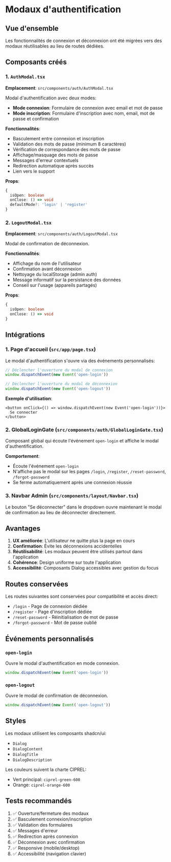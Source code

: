 # Modaux d'authentification

## Vue d'ensemble

Les fonctionnalités de connexion et déconnexion ont été migrées vers des modaux réutilisables au lieu de routes dédiées.

## Composants créés

### 1. `AuthModal.tsx`
**Emplacement**: `src/components/auth/AuthModal.tsx`

Modal d'authentification avec deux modes:
- **Mode connexion**: Formulaire de connexion avec email et mot de passe
- **Mode inscription**: Formulaire d'inscription avec nom, email, mot de passe et confirmation

**Fonctionnalités**:
- Basculement entre connexion et inscription
- Validation des mots de passe (minimum 8 caractères)
- Vérification de correspondance des mots de passe
- Affichage/masquage des mots de passe
- Messages d'erreur contextuels
- Redirection automatique après succès
- Lien vers le support

**Props**:
```typescript
{
  isOpen: boolean
  onClose: () => void
  defaultMode?: 'login' | 'register'
}
```

### 2. `LogoutModal.tsx`
**Emplacement**: `src/components/auth/LogoutModal.tsx`

Modal de confirmation de déconnexion.

**Fonctionnalités**:
- Affichage du nom de l'utilisateur
- Confirmation avant déconnexion
- Nettoyage du localStorage (admin auth)
- Message informatif sur la persistance des données
- Conseil sur l'usage (appareils partagés)

**Props**:
```typescript
{
  isOpen: boolean
  onClose: () => void
}
```

## Intégrations

### 1. Page d'accueil (`src/app/page.tsx`)

Le modal d'authentification s'ouvre via des événements personnalisés:

```typescript
// Déclencher l'ouverture du modal de connexion
window.dispatchEvent(new Event('open-login'))

// Déclencher l'ouverture du modal de déconnexion
window.dispatchEvent(new Event('open-logout'))
```

**Exemple d'utilisation**:
```tsx
<button onClick={() => window.dispatchEvent(new Event('open-login'))}>
  Se connecter
</button>
```

### 2. GlobalLoginGate (`src/components/auth/GlobalLoginGate.tsx`)

Composant global qui écoute l'événement `open-login` et affiche le modal d'authentification.

**Comportement**:
- Écoute l'événement `open-login`
- N'affiche pas le modal sur les pages `/login`, `/register`, `/reset-password`, `/forgot-password`
- Se ferme automatiquement après une connexion réussie

### 3. Navbar Admin (`src/components/layout/Navbar.tsx`)

Le bouton "Se déconnecter" dans le dropdown ouvre maintenant le modal de confirmation au lieu de déconnecter directement.

## Avantages

1. **UX améliorée**: L'utilisateur ne quitte plus la page en cours
2. **Confirmation**: Évite les déconnexions accidentelles
3. **Réutilisabilité**: Les modaux peuvent être utilisés partout dans l'application
4. **Cohérence**: Design uniforme sur toute l'application
5. **Accessibilité**: Composants Dialog accessibles avec gestion du focus

## Routes conservées

Les routes suivantes sont conservées pour compatibilité et accès direct:
- `/login` - Page de connexion dédiée
- `/register` - Page d'inscription dédiée
- `/reset-password` - Réinitialisation de mot de passe
- `/forgot-password` - Mot de passe oublié

## Événements personnalisés

### `open-login`
Ouvre le modal d'authentification en mode connexion.

```javascript
window.dispatchEvent(new Event('open-login'))
```

### `open-logout`
Ouvre le modal de confirmation de déconnexion.

```javascript
window.dispatchEvent(new Event('open-logout'))
```

## Styles

Les modaux utilisent les composants shadcn/ui:
- `Dialog`
- `DialogContent`
- `DialogTitle`
- `DialogDescription`

Les couleurs suivent la charte CIPREL:
- Vert principal: `ciprel-green-600`
- Orange: `ciprel-orange-600`

## Tests recommandés

1. ✅ Ouverture/fermeture des modaux
2. ✅ Basculement connexion/inscription
3. ✅ Validation des formulaires
4. ✅ Messages d'erreur
5. ✅ Redirection après connexion
6. ✅ Déconnexion avec confirmation
7. ✅ Responsive (mobile/desktop)
8. ✅ Accessibilité (navigation clavier)
